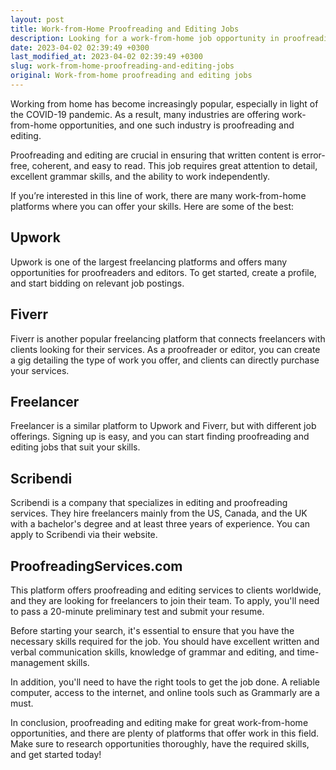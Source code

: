 ```yaml
---
layout: post
title: Work-from-Home Proofreading and Editing Jobs
description: Looking for a work-from-home job opportunity in proofreading and editing? Here's all you need to know about the industry and the most popular platforms to start with.
date: 2023-04-02 02:39:49 +0300
last_modified_at: 2023-04-02 02:39:49 +0300
slug: work-from-home-proofreading-and-editing-jobs
original: Work-from-home proofreading and editing jobs
---
```

Working from home has become increasingly popular, especially in light of the COVID-19 pandemic. As a result, many industries are offering work-from-home opportunities, and one such industry is proofreading and editing.

Proofreading and editing are crucial in ensuring that written content is error-free, coherent, and easy to read. This job requires great attention to detail, excellent grammar skills, and the ability to work independently.

If you’re interested in this line of work, there are many work-from-home platforms where you can offer your skills. Here are some of the best:

## Upwork

Upwork is one of the largest freelancing platforms and offers many opportunities for proofreaders and editors. To get started, create a profile, and start bidding on relevant job postings.

## Fiverr

Fiverr is another popular freelancing platform that connects freelancers with clients looking for their services. As a proofreader or editor, you can create a gig detailing the type of work you offer, and clients can directly purchase your services.

## Freelancer

Freelancer is a similar platform to Upwork and Fiverr, but with different job offerings. Signing up is easy, and you can start finding proofreading and editing jobs that suit your skills.

## Scribendi

Scribendi is a company that specializes in editing and proofreading services. They hire freelancers mainly from the US, Canada, and the UK with a bachelor's degree and at least three years of experience. You can apply to Scribendi via their website.

## ProofreadingServices.com

This platform offers proofreading and editing services to clients worldwide, and they are looking for freelancers to join their team. To apply, you'll need to pass a 20-minute preliminary test and submit your resume.

Before starting your search, it's essential to ensure that you have the necessary skills required for the job. You should have excellent written and verbal communication skills, knowledge of grammar and editing, and time-management skills.

In addition, you'll need to have the right tools to get the job done. A reliable computer, access to the internet, and online tools such as Grammarly are a must.

In conclusion, proofreading and editing make for great work-from-home opportunities, and there are plenty of platforms that offer work in this field. Make sure to research opportunities thoroughly, have the required skills, and get started today!